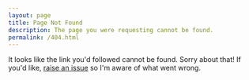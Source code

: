 ```yaml
---
layout: page
title: Page Not Found
description: The page you were requesting cannot be found.
permalink: /404.html
---
```

It looks like the link you'd followed cannot be found. Sorry about that! If you'd like, [raise an issue](https://gitlab.com/jamietanna/jvt.me/issues/new) so I'm aware of what went wrong.
